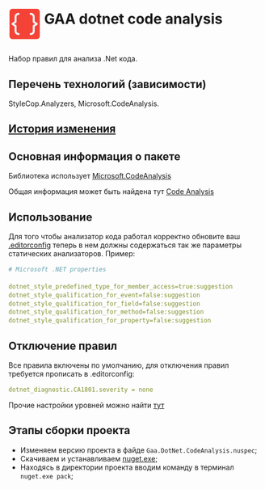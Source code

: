 # <p><img src="icon.png" width="64px" height="64px" align="middle"/> GAA dotnet code analysis</p>

Набор правил для анализа .Net кода.

## Перечень технологий (зависимости)

StyleCop.Analyzers, Microsoft.CodeAnalysis.

## [История изменения](CHANGELOG.md)

## Основная информация о пакете

Библиотека использует [Microsoft.CodeAnalysis](https://www.nuget.org/packages/Microsoft.CodeAnalysis)

Общая информация может быть найдена тут [Code Analysis](https://docs.microsoft.com/en-us/dotnet/fundamentals/code-analysis/overview)

## Использование

Для того чтобы анализатор кода работал корректно обновите ваш [.editorconfig](http://git.esphere.local/templates/projects/-/blob/master/content/solution/.editorconfig) теперь в нем должны содержаться так же параметры статических анализаторов. Пример:

```yaml
# Microsoft .NET properties

dotnet_style_predefined_type_for_member_access=true:suggestion
dotnet_style_qualification_for_event=false:suggestion
dotnet_style_qualification_for_field=false:suggestion
dotnet_style_qualification_for_method=false:suggestion
dotnet_style_qualification_for_property=false:suggestion
```

## Отключение правил

Все правила включены по умолчанию, для отключения правил требуется прописать в .editorconfig:

```yaml
dotnet_diagnostic.CA1801.severity = none
```

Прочие настройки уровней можно найти [тут](https://docs.microsoft.com/en-us/visualstudio/code-quality/use-roslyn-analyzers?view=vs-2019)

## Этапы сборки проекта

- Изменяем версию проекта в файде `Gaa.DotNet.CodeAnalysis.nuspec`;
- Скачиваем и устанавливаем [nuget.exe](https://www.nuget.org/downloads);
- Находясь в директории проекта вводим команду в терминал `nuget.exe pack`;